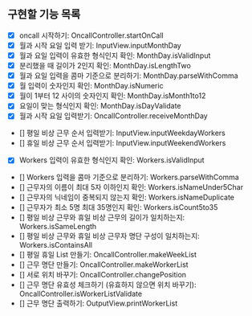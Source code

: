## 구현할 기능 목록

- [X] oncall 시작하기: OncallController.startOnCall
- [X] 월과 시작 요일 입력 받기: InputView.inputMonthDay
- [X] 월과 요일 입력이 유효한 형식인지 확인: MonthDay.isValidInput
- [X] 분리했을 때 길이가 2인지 확인: MonthDay.isLengthTwo
- [X] 월과 요일 입력을 콤마 기준으로 분리하기: MonthDay.parseWithComma
- [X] 월 입력이 숫자인지 확인: MonthDay.isNumeric
- [X] 월이 1부터 12 사이의 숫자인지 확인: MonthDay.isMonth1to12
- [X] 요일이 맞는 형식인지 확인: MonthDay.isDayValidate
- [X] 월과 시작 요일 입력받기: OncallController.receiveMonthDay
- [] 평일 비상 근무 순서 입력받기: InputView.inputWeekdayWorkers
- [] 휴일 비상 근무 순서 입력받기: InputView.inputWeekendWorkers
- [X] Workers 입력이 유효한 형식인지 확인: Workers.isValidInput
- [] Workers 입력을 콤마 기준으로 분리하기: Workers.parseWithComma
- [] 근무자의 이름이 최대 5자 이하인지 확인: Workers.isNameUnder5Char
- [] 근무자의 닉네임이 중복되지 않는지 확인: Workers.isNameDuplicate
- [] 근무자가 최소 5명 최대 35명인지 확인: Workers.isCount5to35
- [] 평일 비상 근무와 휴일 비상 근무의 길이가 일치하는지: Workers.isSameLength
- [] 평일 비상 근무와 휴일 비상 근무자 명단 구성이 일치하는지: Workers.isContainsAll
- [] 평일 휴일 List 만들기: OncallController.makeWeekList
- [] 근무 명단 만들기: OncallController.makeWorkerList
- [] 서로 위치 바꾸기: OncallController.changePosition
- [] 근무 명단 유효성 체크하기 (유효하지 않으면 위치 바꾸기): OncallController.isWorkerListValidate
- [] 근무 명단 출력하기: OutputView.printWorkerList